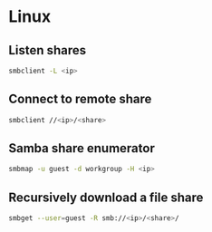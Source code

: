 # Linux
## Listen shares
```sh
smbclient -L <ip>
```

## Connect to remote share
```sh
smbclient //<ip>/<share>
```

## Samba share enumerator
```sh
smbmap -u guest -d workgroup -H <ip>
```

## Recursively download a file share
```sh
smbget --user=guest -R smb://<ip>/<share>/
```
